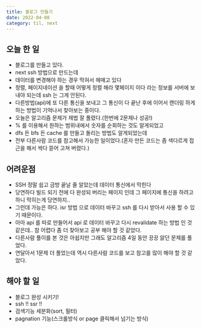 ```yaml
---
title: 블로그 만들기
date: 2022-04-08
category: til, next
---
```


## 오늘 한 일

- 블로그를 만들고 있다.
- next ssh 방법으로 만드는데
- 데이터를 변경해야 하는 경우 막혀서 헤매고 있다
- 정렬, 페이지네이션 을 할때 어떻게 정렬 해라 몇페이지 이다 라는 정보를 서버에 보내야 되는데 ssh 는 그게 안된다.
- 다른방법(api)에 또 다른 통신을 보내고 그 통신이 다 끝난 후에 이어서 랜더링 하게 하는 방법이 기억나서 찾아보는 중이다.
- 오늘은 알고리즘 문제가 제법 잘 풀렸다.(한번에 2문제나 성공!)
- % 를 이용해서 원하는 범위내에서 숫자를 순회하는 것도 알게되었고
- dfs 든 bfs 든 cache 를 만들고 돌리는 방법도 알게되었는데
- 전부 다른사람 코드를 참고해서 가능한 일이었다.(혼자 만든 코드는 좀 색다르게 접근을 해서 싹다 뜯어 고쳐 버렸다.)

## 어려운점

- SSH 정말 쉽고 금방 끝날 줄 알았는데 데이터 통신에서 막힌다
- 당연하다 빌드 되기 전에 다 완성되 버리는 페이지 인데 그 페이지에 통신을 하려고 하니 막히는게 당연하지..
- 그런데 가능은 하다. isr 방법 으로 데이터 바꾸고 ssh 를 다시 받아서 사용 할 수 있기 때문이다.
- 아마 api 를 따로 만들어서 api 로 데이터 바꾸고 다시 revalidate 하는 방법 인 것 같은데.. 참 어렵다 좀 더 찾아보고 공부 해야 할 것 같았다.
- 다른사람 풀이를 본 것은 아쉽지만 그래도 알고리즘 4일 동안 끙끙 앓던 문제를 풀었다.
- 연달아서 1문제 더 풀었는데 역시 다른사람 코드를 보고 참고를 많이 해야 할 것 같았다.

## 해야 할 일

- 블로그 완성 시키기!
- ssh !! ssr !!
- 검색기능 세분화(sort, 필터)
- pagnation 기능(스크롤방식 or page 클릭해서 넘기는 방식)
